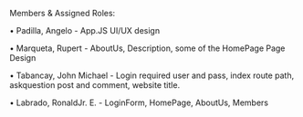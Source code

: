 Members & Assigned Roles:

 • Padilla, Angelo - App.JS UI/UX design 
 
 • Marqueta, Rupert - AboutUs, Description, some of the HomePage Page Design 
 
 • Tabancay, John Michael - Login required user and pass, index route path, askquestion post and comment, website title.
 
 • Labrado, RonaldJr. E. - LoginForm, HomePage, AboutUs, Members

